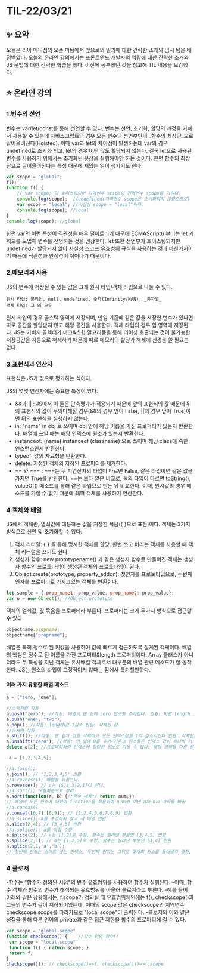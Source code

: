# TIL-22/03/21

## :sparkles: 요약

  오늘은 리아 매니점의 오픈 미팅에서 앞으로의 일과에 대한 간략한 소개와 임시 팀을 배정받았다. 오늘의 온라인 강의에서는 프론트엔드 개발자의 역량에 대한 간략한 소개와 JS 문법에 대한 간략한 학습을 했다. 이전에 공부했던 것을 참고해 TIL 내용을 보강했다.

## :star: 온라인 강의

### 1.변수의 선언

변수는 var/let/const를 통해 선언할 수 있다. 변수는 선언, 초기화, 할당의 과정을 거쳐서 사용할 수 있는데 자바스크립트의 경우 모든 변수의 선언부만이 _함수의 최상단_으로 끌어올려진다(Hoisted). 이때 var과 let의 차이점이 발생하는데 var의 경우 undefined로 초기화 되고, let의 경우 어떤 값도 할당되지 않는다. 결국 let으로 사용된 변수를 사용하기 위해서는 초기화된 문장을 실행해야만 하는 것이다.
한편 함수의 최상단으로 끌어올려진다는 특성 때문에 재밌는 일이 생기기도 한다.

```javascript
var scope = "global";
f();
function f() {
    // var scope; 이 호이스팅되어 지역변수 scipe이 전역변수 scope을 가린다. 
    console.log(scope);  //undefined(지역변수 scope은 초기화되지 않았으므로)
    var scope = "local"; //사실상 scope = "local"이다.
    console.log(scope); //local
}
console.log(scope); //global
```

한편 var의 이런 특성이 직관성을 매우 떨어트리기 때문에 ECMAScript6 부터는 let 키워드를 도입해 변수를 선언하는 것을 권장한다. let 또한 선언부가 호이스팅되지만 undefined가 할당되지 않아 사실상 스코프 유효범위 규칙을 사용하는 것과 마찬가지이기 때문에 직관성과 안정성이 뛰어나기 때문이다.

### 2.메모리의 사용

JS의 변수에 저장될 수 있는 값은 크게 원시 타입/객체 타입으로 나눌 수 있다.

    원시 타입: 불리언, null, undefined, 숫자(Infinity/NAN), _문자열_
    객체 타입: 그 외 모두 

원시 타입의 경우 콜스택 영역에 저장되며, 만일 기존에 같은 값을 저장한 변수가 있다면 따로 공간을 할당받지 않고 해당 공간을 사용한다. 객체 타입의 경우 힙 영역에 저장된다. JS는 가비지 콜렉터가 마크&스윕 알고리즘을 통해 더이상 호출되는 것이 불가능한 저장공간을 자동으로 해제하기 때문에 따로 메모리의 할당과 해제에 신경을 쓸 필요는 없다.

### 3.표현식과 연산자

표현식은 JS가 값으로 평가하는 식이다.

JS의 몇몇 연산자에는 중요한 특징이 있다. 

* &&과 || : JS에서 이 둘은 단축평가가 적용되기 때문에 앞의 표현식의 값 때문에 뒤의 표현식의 값이 무의미해질 경우(&&의 경우 앞이 False, ||의 경우 앞이 True)이면 뒤의 표현식을 실행하지 않는다.
* in: "name" in obj 로 쓰이며 obj 안에 해당 이름을 가진 프로퍼티가 있는지 반환한다.
 배열에 쓰일 때는 해당 인덱스에 원소가 있는지 반환한다.
* instanceof: (name) instanceof (classname) 으로 쓰이며 해당 class에 속한 인스턴스인지 반환한다.
* typeof: 값의 자료형을 반환한다.
* delete: 지정된 객체의 지정된 프로퍼티를 제거한다.
* == 와 === : ===는 두 피연산자의 타입이 다르면 False, 같은 타입이면 같은 값을 가지면 True를 반환한다. ==는 보다 얕은 비교로, 둘의 타입이 다르면 toString(), valueOf() 메소드를 통해 같은 타입으로 만든 뒤 비교한다. 이때, 원시값의 경우 메소드를 가질 수 없기 때문에 래퍼 객체를 사용하여 연산한다. 

### 4.객체와 배열

JS에서 객체란, 열쇠값에 대응하는 값을 저장한 묶음({ }으로 표현)이다. 객체는 3가지 방식으로 선언 및 초기화할 수 있다.

1. 객체 리터럴: { } 을 통해 명시한 객체를 할당. 한번 쓰고 버리는 객체를 사용할 때 객체 리터럴을 쓰기도 한다. 
2. 생성자 함수: new prototypename() 과 같은 생성자 함수로 만들어진 객체는 생성자 함수의 프로토타입이 생성된 객체의 프로토타입이 된다. 
3. Object.create(prototype, property_addon): 첫인자를 프로토타입으로, 두번째 인자를 프로퍼티로 가지고있는 객체를 반환한다.
   
```javascript
let sample = { prop_name1: prop_value, prop_name2: prop_value}; 
var o = new Object(); //Object.prototype 
```

객체의 열쇠값, 값 묶음을 프로퍼티라 부른다. 프로퍼티는 크게 두가지 방식으로 접근할 수 있다. 

```javascript
objectname.propname;
objectname["propname"];
```

배열은 특히 정수로 된 키값을 사용하여 값에 빠르게 접근하도록 설계된 객체이다. 배열의 핵심은 정수로 된 이름을 가진 프로퍼티&length 프로퍼티이다. Array 클래스가 아니더라도 두 특성을 지닌 객체는 유사배열 객체로서 대부분의 배열 관련 메소드가 잘 동작한다. JS는 원소의 타입이 고정적이지 않다는 점에서 특기할만하다.

#### 여러 가지 유용한 배열 메소드

``` javascript
a = ["zero, "one"];

//스택처럼 작동
a.push("zero"); //작동: 배열의 맨 끝에 zero 원소를 추가한다. 반환: 바뀐 length 값
a.push("one", "two");
a.pop(); //작동: length값 1감소 반환: 삭제된 값
//큐처럼 작동
a.shift(); //작동: 맨 앞의 값을 삭제하고 모든 인덱스값을 1씩 감소시킨다 반환: 삭제된 값
a.unshift("zero"); //작동: 맨 앞에 0을 추가+기존의 원소들은 인덱스 값이 하나씩 커진다. 반환: length 값
delete a[2]; //프로퍼티처럼 인덱스에 할당된 원소도 지울 수 있다. 해당 공백을 다른 원소가 대신하지 않기 때문에 희소배열이 된다. 

 a = [1,2,3,4,5];

//a.join();
a.join(); // '1,2,3,4,5' 반환
//a.reverse(); 배열을 뒤집는다.
a.reverse(); // a는 [5,4,3,2,1]이 된다. 
//a.sort(); 오름차순으로 정리
a.sort(function(a, b) {/*함수 내용*/ return num;})
// 배열의 모든 원소에 대하여 function을 적용하여 num>0 이면 a와 b의 자리를 바꿈
//a.concat()
a.concat([6,7],[8,9]); // [1,2,4,5,6,7,8,9] 반환
//a.slice(); a를 수정하지 않고 새 배열 반환
a.slice(2,4); // [3,4,5] 반환
//a.splice(); a를 직접 수정
a.splice(2); // a는 [1,2]로 수정, 함수는 잘라낸 부분인 [3,4,5] 반환
a.splice(2,1); // a는 [1,2,5]로 수정, 함수는 잘라낸 부분인 [3,4] 반환
a.splice(2,1,'a','b');
// 첫번째 인자는 스타트 끊는 인덱스, 두번째 인자는 그뒤로 몇개의 원소를 들어낼지 결정, 세번째부터는 삽입할 원소
```

### 4.클로저

 -함수는 "함수가 정의된 시점"의 변수 유효범위를 사용하여 함수가 실행된다.
 -이때, 함수 객체와 함수의 변수가 해석되는 유효범위를 아울러 클로저라고 부른다.
 -예를 들어 아래와 같은 상황에서는, f.scope가 정의될 때 유효범위체인에는 f(), checkscope()과 그들의 변수가 같이 저장되어있는데, 이때의 scope 값은 checkscope의 지역변수 checkscope.scope를 따라가므로 "local scope"이 출력된다.
 -클로저의 이와 같은 성질을 통해 다른 언어의 private과 같은 접근 제한을 함수의 프로퍼티에 걸 수 있다.

``` javascript
var scope = "global scope"
function checkscope() {    //함수 안의 함수!!
 var scope = "local scope"
 function f() { return scope; }
 return f;
}
checkscope()(); // checkscope()=>f, checkscope()()=>f.scope 
```
